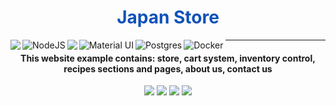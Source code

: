 <div align="center">

  <h1 align="center" style="color:#0F52BA">Japan Store</h1>
  <img align="left" src="https://img.shields.io/badge/React-20232A?style=for-the-badge&logo=react&logoColor=61DAFB" />
  <img align="left" alt="NodeJS" src="https://img.shields.io/badge/node.js%20-%2343853D.svg?&style=for-the-badge&logo=node.js&logoColor=white"/>
  <img align="left" src="https://img.shields.io/badge/TypeScript-007ACC?style=for-the-badge&logo=typescript&logoColor=white" align=center id="typescript" />
  <img align="left" alt="Material UI" src="https://img.shields.io/badge/material%20ui%20-%230081CB.svg?&style=for-the-badge&logo=material-ui&logoColor=white"/>
  <img align="left" alt="Postgres" src ="https://img.shields.io/badge/postgres-%23316192.svg?&style=for-the-badge&logo=postgresql&logoColor=white"/>
  <img align="left" alt="Docker" src="https://img.shields.io/badge/docker%20-%230db7ed.svg?&style=for-the-badge&logo=docker&logoColor=white"/>
  <hr>
  <h4 align="center">This website example contains: store, cart system, inventory control, recipes sections and pages, about us, contact us</h4>
  <div align="center">
  <a href="https://imgur.com/yhripSF"><img src="https://i.imgur.com/yhripSF.png"/></a>
  <a href="https://imgur.com/oVq7tuP"><img src="https://i.imgur.com/oVq7tuP.png"/></a>
  <a href="https://imgur.com/GuozfPb"><img src="https://i.imgur.com/GuozfPb.png"/></a>
  <a href="https://imgur.com/28t5IVX"><img src="https://i.imgur.com/28t5IVX.png"/></a>
  </div>
</div>
